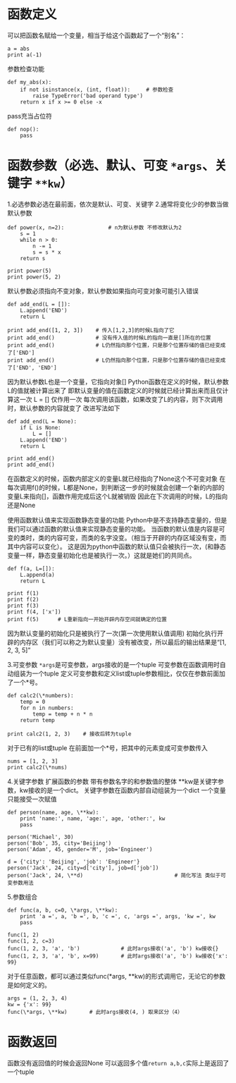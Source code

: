 # 函数定义
可以把函数名赋给一个变量，相当于给这个函数起了一个“别名”：

    a = abs
    print a(-1)

参数检查功能

    def my_abs(x):
        if not isinstance(x, (int, float)):     # 参数检查
            raise TypeError('bad operand type')
        return x if x >= 0 else -x

pass充当占位符

    def nop():
        pass

# 函数参数（必选、默认、可变 `*args`、关键字 `**kw`）
1.必选参数必选在最前面，依次是默认、可变、关键字
2.通常将变化少的参数当做默认参数

    def power(x, n=2):              # n为默认参数 不修改默认为2
        s = 1
        while n > 0:
            n -= 1
            s = s * x
        return s

    print power(5)
    print power(5, 2)
默认参数必须指向不变对象，默认参数如果指向可变对象可能引入错误

    def add_end(L = []):
        L.append('END')
        return L

    print add_end([1, 2, 3])    # 传入[1,2,3]的时候L指向了它
    print add_end()             # 没有传入值的时候L的指向一直是[]所在的位置
    print add_end()             # L仍然指向那个位置，只是那个位置存储的值已经变成了['END']
    print add_end()             # L仍然指向那个位置，只是那个位置存储的值已经变成了['END', 'END']

因为默认参数L也是一个变量，它指向对象[] Python函数在定义的时候，默认参数L的值就被计算出来了
即默认变量的值在函数定义的时候就已经计算出来而且仅计算这一次 L = [] 仅作用一次
每次调用该函数，如果改变了L的内容，则下次调用时，默认参数的内容就变了
改进写法如下

    def add_end(L = None):
        if L is None:
            L = []
        L.append('END')
        return L

    print add_end()
    print add_end()

在函数定义的时候，函数内部定义的变量L就已经指向了None这个不可变对象
在每次调用f()的时候，L都是None，到判断这一步的时候就会创建一个新的内部的变量L来指向[]，函数作用完成后这个L就被销毁
因此在下次调用的时候，L的指向还是None

使用函数默认值来实现函数静态变量的功能
Python中是不支持静态变量的，但是我们可以通过函数的默认值来实现静态变量的功能。
当函数的默认值是内容是可变的类时，类的内容可变，而类的名字没变。（相当于开辟的内存区域没有变，而其中内容可以变化）。
这是因为python中函数的默认值只会被执行一次，(和静态变量一样，静态变量初始化也是被执行一次。）这就是她们的共同点。

    def f(a, L=[]):
        L.append(a)
        return L

    print f(1)
    print f(2)
    print f(3)
    print f(4, ['x'])
    print f(5)      # L重新指向一开始开辟内存空间就确定的位置
因为默认变量的初始化只是被执行了一次(第一次使用默认值调用)
初始化执行开辟的内存区（我们可以称之为默认变量）没有被改变，所以最后的输出结果是“[1, 2, 3, 5]”


3.可变参数
`*args`是可变参数，args接收的是一个tuple 可变参数在函数调用时自动组装为一个tuple
定义可变参数和定义list或tuple参数相比，仅仅在参数前面加了一个*号。

    def calc2(\*numbers):
        temp = 0
        for n in numbers:
            temp = temp + n * n
        return temp

    print calc2(1, 2, 3)    # 接收后转为tuple

对于已有的list或tuple 在前面加一个*号，把其中的元素变成可变参数传入

    nums = [1, 2, 3]
    print calc2(\*nums)


4.关键字参数
扩展函数的参数 带有参数名字的和参数值的整体
\**kw是关键字参数，kw接收的是一个dict。
关键字参数在函数内部自动组装为一个dict
一个变量只能接受一次赋值

    def person(name, age, \**kw):
        print 'name:', name, 'age:', age, 'other:', kw
        pass

    person('Michael', 30)
    person('Bob', 35, city='Beijing')
    person('Adam', 45, gender='M', job='Engineer')

    d = {'city': 'Beijing', 'job': 'Engineer'}
    person('Jack', 24, city=d['city'], job=d['job'])
    person('Jack', 24, \**d)                             # 简化写法 类似于可变参数用法


5.参数组合

    def func(a, b, c=0, \*args, \**kw):
        print 'a =', a, 'b =', b, 'c =', c, 'args =', args, 'kw =', kw
        pass

    func(1, 2)
    func(1, 2, c=3)
    func(1, 2, 3, 'a', 'b')             # 此时args接收('a', 'b') kw接收{}
    func(1, 2, 3, 'a', 'b', x=99)       # 此时args接收('a', 'b') kw接收{'x': 99}

对于任意函数，都可以通过类似func(\*args, \**kw)的形式调用它，无论它的参数是如何定义的。

    args = (1, 2, 3, 4)
    kw = {'x': 99}
    func(\*args, \**kw)       # 此时args接收(4, ) 取来区分（4）

# 函数返回
函数没有返回值的时候会返回None
可以返回多个值`return a,b,c`实际上是返回了一个tuple
